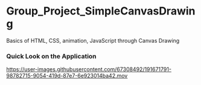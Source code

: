 # Group_Project_SimpleCanvasDrawing
Basics of HTML, CSS, animation, JavaScript through Canvas Drawing

### Quick Look on the Application
https://user-images.githubusercontent.com/67308492/191671791-98782715-9054-419d-87e7-6e923014ba42.mov
